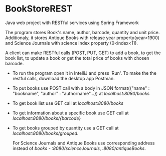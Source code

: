 # BookStoreREST
Java web project with RESTful services using Spring Framework

The program stores Book's name, author, barcode, quantity and unit price.
Additionaly, it stores Antique Books with release year property(year<1900) and Science Journals with science index property (0<index<11).

A client can make RESTful calls (POST, PUT, GET) to add a book, to get the book list, to update a book or get the total price of books with chosen barcode.

* To run the program open it in IntelliJ and press 'Run'. To make the the restful calls, download the desktop app Postman.
* To put books use POST call with a body in JSON format({"name" : "bookname", "author" : "authorname"...}) at *localhost:8080/books*
* To get book list use GET call at *localhost:8080/books*
* To get information about a specific book use GET call at *localhost:8080/books/{barcode}*
* To get books grouped by quantity use a GET call at *localhost:8080/books/grouped*.

  For Science Journals and Antique Books use corresponding address instead of *books* - *:8080/scienceJournals*, *:8080/antiqueBooks*.
